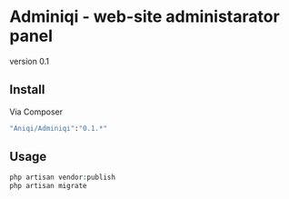 # Adminiqi - web-site administarator panel
version 0.1

## Install

Via Composer

``` bash
"Aniqi/Adminiqi":"0.1.*"
```

## Usage

``` php
php artisan vendor:publish
php artisan migrate
```

